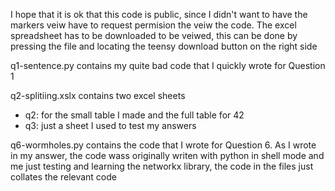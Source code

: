 I hope that it is ok that this code is public, since I didn't want to have the markers veiw have to request permision the veiw the code. The excel spreadsheet has to be downloaded to be veiwed, this can be done by pressing the file and locating the teensy download button on the right side

q1-sentence.py contains my quite bad code that I quickly wrote for Question 1

q2-splitiing.xslx contains two excel sheets
 - q2: for the small table I made and the full table for 42 
 - q3: just a sheet I used to test my answers

q6-wormholes.py contains the code that I wrote for Question 6. As I wrote in my answer, the code wass originally writen with python in shell mode and me just testing and learning the networkx library, the code in the files just collates the relevant code
